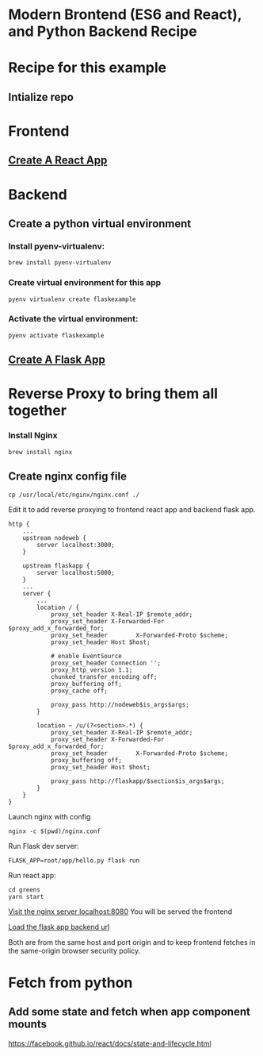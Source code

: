 # Modern Brontend (ES6 and React), and Python Backend Recipe 

# Recipe for this example

## Intialize repo

# Frontend
## [Create A React App](https://github.com/facebookincubator/create-react-app)

# Backend
## Create a python virtual environment

### Install pyenv-virtualenv: 
    brew install pyenv-virtualenv
    
### Create virtual environment for this app 
    pyenv virtualenv create flaskexample

### Activate the virtual environment: 
    pyenv activate flaskexample

## [Create A Flask App](http://flask.pocoo.org/)

# Reverse Proxy to bring them all together
### Install Nginx
    brew install nginx

## Create nginx config file
    cp /usr/local/etc/nginx/nginx.conf ./

Edit it to add reverse proxying to frontend react app and backend flask app.

    http {
        ...
        upstream nodeweb {
            server localhost:3000;
        }

        upstream flaskapp {
            server localhost:5000;
        }
        ...
        server {
            ...
            location / {
                proxy_set_header X-Real-IP $remote_addr;
                proxy_set_header X-Forwarded-For $proxy_add_x_forwarded_for;
                proxy_set_header        X-Forwarded-Proto $scheme;
                proxy_set_header Host $host;
                
                # enable EventSource
                proxy_set_header Connection '';
                proxy_http_version 1.1;
                chunked_transfer_encoding off;
                proxy_buffering off;
                proxy_cache off;

                proxy_pass http://nodeweb$is_args$args;
            }

            location ~ /u/(?<section>.*) {
                proxy_set_header X-Real-IP $remote_addr;
                proxy_set_header X-Forwarded-For $proxy_add_x_forwarded_for;
                proxy_set_header        X-Forwarded-Proto $scheme;
                proxy_buffering off;
                proxy_set_header Host $host;

                proxy_pass http://flaskapp/$section$is_args$args;
            }
        }
    }


Launch nginx with config

    nginx -c $(pwd)/nginx.conf

Run Flask dev server:

    FLASK_APP=root/app/hello.py flask run

Run react app:

    cd greens
    yarn start

[Visit the nginx server localhost:8080](http://localhost:8080/) You will be served the frontend

[Load the flask app backend url](http://localhost:8080/u)

Both are from the same host and port origin and to keep frontend fetches in the same-origin browser security policy.

# Fetch from python

## Add some state and fetch when app component mounts

https://facebook.github.io/react/docs/state-and-lifecycle.html

